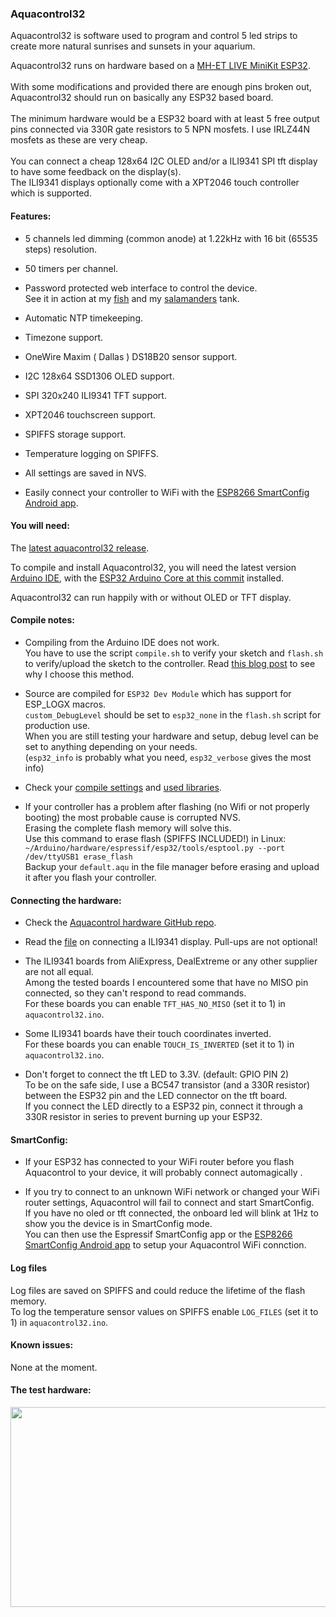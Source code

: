 ### Aquacontrol32

Aquacontrol32 is software used to program and control 5 led strips to create more natural sunrises and sunsets in your aquarium.

Aquacontrol32 runs on hardware based on a [MH-ET LIVE MiniKit ESP32](http://mh.nodebb.com/topic/8/new-mh-et-live-minikit-for-esp32).
<br><br>With some modifications and provided there are enough pins broken out, Aquacontrol32 should run on basically any ESP32 based board.
<br><br>The minimum hardware would be a ESP32 board with at least 5 free output pins connected via 330R gate resistors to 5 NPN mosfets. I use IRLZ44N mosfets as these are very cheap.
<br><br>You can connect a cheap 128x64 I2C OLED and/or a ILI9341 SPI tft display to have some feedback on the display(s).
<br>The ILI9341 displays optionally come with a XPT2046 touch controller which is supported.
#### Features:

- 5 channels led dimming (common anode) at 1.22kHz with 16 bit (65535 steps) resolution.

- 50 timers per channel.

- Password protected web interface to control the device.
<br>See it in action at my [fish](http://vissen.wasietsmet.nl/) and my [salamanders](http://salamanders.wasietsmet.nl/) tank.

- Automatic NTP timekeeping.

- Timezone support.

- OneWire Maxim ( Dallas ) DS18B20 sensor support.

- I2C 128x64 SSD1306 OLED support.

- SPI 320x240 ILI9341 TFT support.

- XPT2046 touchscreen support.

- SPIFFS storage support.

- Temperature logging on SPIFFS.

- All settings are saved in NVS.

- Easily connect your controller to WiFi with the [ESP8266 SmartConfig Android app](https://play.google.com/store/apps/details?id=com.cmmakerclub.iot.esptouch&hl=nl).


#### You will need:

The [latest aquacontrol32 release](https://github.com/CelliesProjects/aquacontrol32/releases/latest).

To compile and install Aquacontrol32, you will need the latest version [Arduino IDE](https://arduino.cc/), with the [ESP32 Arduino Core at this commit](https://github.com/espressif/arduino-esp32/commit/69f72eca849a44688e2da38028eb9aa707e91f08) installed.

Aquacontrol32 can run happily with or without OLED or TFT display.

#### Compile notes:

- Compiling from the Arduino IDE does not work.
<br>You have to use the script `compile.sh` to verify your sketch and `flash.sh` to verify/upload the sketch to the controller. Read [this blog post](https://wasietsmet.nl/arduino/add-git-tag-and-version-number-to-an-arduino-sketch/) to see why I choose this method.

- Source are compiled for `ESP32 Dev Module` which has support for ESP_LOGX macros.
<br>`custom_DebugLevel` should be set to `esp32_none` in the `flash.sh` script for production use.
<br>When you are still testing your hardware and setup, debug level can be set to anything depending on your needs.
<br>(`esp32_info` is probably what you need, `esp32_verbose` gives the most info)

- Check your [compile settings](compile_options.md) and [used libraries](libraries.md).

- If your controller has a problem after flashing (no Wifi or not properly booting) the most probable cause is corrupted NVS.
<br>Erasing the complete flash memory will solve this.
<br>Use this command to erase flash (SPIFFS INCLUDED!) in Linux:
<br>`~/Arduino/hardware/espressif/esp32/tools/esptool.py --port /dev/ttyUSB1 erase_flash`
<br>Backup your `default.aqu` in the file manager before erasing and upload it after you flash your controller.

#### Connecting the hardware:
- Check the [Aquacontrol hardware GitHub repo](https://github.com/CelliesProjects/aquacontrol-hardware).

- Read the [file](tft_board_pins.md) on connecting a ILI9341 display. Pull-ups are not optional!

- The ILI9341 boards from AliExpress, DealExtreme or any other supplier are not all equal.
<br>Among the tested boards I encountered some that have no MISO pin connected, so they can't respond to read commands.
<br>For these boards you can enable `TFT_HAS_NO_MISO` (set it to 1) in `aquacontrol32.ino`.

- Some ILI9341 boards have their touch coordinates inverted.
<br>For these boards you can enable `TOUCH_IS_INVERTED` (set it to 1) in `aquacontrol32.ino`.

- Don't forget to connect the tft LED to 3.3V. (default: GPIO PIN 2)
<br>To be on the safe side, I use a BC547 transistor (and a 330R resistor) between the ESP32 pin and the LED connector on the tft board.
<br>If you connect the LED directly to a ESP32 pin, connect it through a 330R resistor in series to prevent burning up your ESP32.

#### SmartConfig:

- If your ESP32 has connected to your WiFi router before you flash Aquacontrol to your device, it will probably connect automagically .

- If you try to connect to an unknown WiFi network or changed your WiFi router settings, Aquacontrol will fail to connect and start SmartConfig.
<br>If you have no oled or tft connected, the onboard led will blink at 1Hz to show you the device is in SmartConfig mode.
<br>You can then use the Espressif SmartConfig app or the [ESP8266 SmartConfig Android app](https://play.google.com/store/apps/details?id=com.cmmakerclub.iot.esptouch&hl=nl) to setup your Aquacontrol WiFi connction.

#### Log files

Log files are saved on SPIFFS and could reduce the lifetime of the flash memory.
<br>To log the temperature sensor values on SPIFFS enable `LOG_FILES` (set it to 1) in `aquacontrol32.ino`.  

#### Known issues:

None at the moment.

#### The test hardware:

<a href="https://user-images.githubusercontent.com/24290108/33763793-1df0fe98-dc12-11e7-82a5-853e5a1d07d1.JPG"><img src="https://user-images.githubusercontent.com/24290108/33763798-2385a69c-dc12-11e7-81c4-2429f2fb88fd.JPG" height="320" width="512" ></a>

